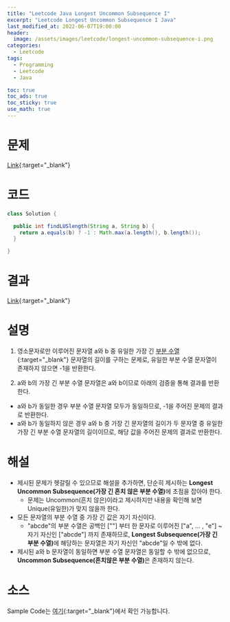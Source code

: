 ```yaml
---
title: "Leetcode Java Longest Uncommon Subsequence I"
excerpt: "Leetcode Longest Uncommon Subsequence I Java"
last_modified_at: 2022-06-07T19:00:00
header:
  image: /assets/images/leetcode/longest-uncommon-subsequence-i.png
categories:
  - Leetcode
tags:
  - Programming
  - Leetcode
  - Java

toc: true
toc_ads: true
toc_sticky: true
use_math: true
---
```

# 문제
[Link](https://leetcode.com/problems/longest-uncommon-subsequence-i/){:target="_blank"}

# 코드
```java
class Solution {

  public int findLUSlength(String a, String b) {
    return a.equals(b) ? -1 : Math.max(a.length(), b.length());
  }

}
```

# 결과
[Link](https://leetcode.com/submissions/detail/716416214/){:target="_blank"}

# 설명
1. 영소문자로만 이루어진 문자열 a와 b 중 유일한 가장 긴 [부분 수열](https://en.wikipedia.org/wiki/Subsequence){:target="_blank"} 문자열의 길이를 구하는 문제로, 유일한 부분 수열 문자열이 존재하지 않으면 -1을 반환한다.

2. a와 b의 가장 긴 부분 수열 문자열은 a와 b이므로 아래의 검증을 통해 결과를 반환한다.
- a와 b가 동일한 경우 부분 수열 문자열 모두가 동일하므로, -1을 주어진 문제의 결과로 반환한다.
- a와 b가 동일하지 않은 경우 a와 b 중 가장 긴 문자열의 길이가 두 문자열 중 유일한 가장 긴 부분 수열 문자열의 길이이므로, 해당 값을 주어진 문제의 결과로 반환한다.

# 해설
- 제시된 문제가 헷갈릴 수 있으므로 해설을 추가하면, 단순히 제시하는 <b>Longest Uncommon Subsequence(가장 긴 흔치 않은 부분 수열)</b>에 초점을 잡아야 한다.
  - 문제는 Uncommon(흔치 않은)이라고 제시하지만 내용을 확인해 보면 Unique(유일한)가 맞지 않을까 한다.
- 모든 문자열의 부분 수열 중 가장 긴 값은 자기 자신이다.
  - "abcde"의 부분 수열은 공백인 [""] 부터 한 문자로 이루어진 ["a", ... , "e"] ~ 자기 자신인 ["abcde"] 까지 존재하므로, <b>Longest Subsequence(가장 긴 부분 수열)</b>에 해당하는 문자열은 자기 자신인 "abcde"일 수 밖에 없다.
- 제시된 a와 b 문자열이 동일하면 부분 수열 문자열은 동일할 수 밖에 없으므로, <b>Uncommon Subsequence(흔치않은 부분 수열)</b>은 존재하지 않는다.

# 소스
Sample Code는 [여기](https://github.com/GracefulSoul/leetcode/blob/master/src/main/java/gracefulsoul/problems/LongestUncommonSubsequenceI.java){:target="_blank"}에서 확인 가능합니다.